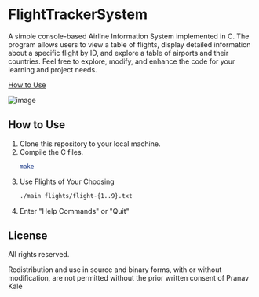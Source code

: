 # FlightTrackerSystem
A simple console-based Airline Information System implemented in C. The program allows users to view a table of flights, display detailed information about a specific flight by ID, and explore a table of airports and their countries. Feel free to explore, modify, and enhance the code for your learning and project needs.

[How to Use](#how-to-use)

![image](https://github.com/Pnkale123/AirportTrackerSystem/assets/65419691/a9095448-ec50-4b3f-8069-5691d1a4ab85)


## How to Use
1. Clone this repository to your local machine.
2. Compile the C files.
   ```bash
   make
4. Use Flights of Your Choosing
   ```bash
   ./main flights/flight-{1..9}.txt
5. Enter "Help Commands" or "Quit"


## License

All rights reserved.

Redistribution and use in source and binary forms, with or without modification, are not permitted without the prior written consent of Pranav Kale
